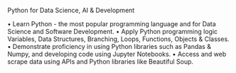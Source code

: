 Python for Data Science, AI & Development

• Learn Python - the most popular programming language and for Data Science and Software Development.
• Apply Python programming logic Variables, Data Structures, Branching, Loops, Functions, Objects & Classes.
• Demonstrate proficiency in using Python libraries such as Pandas & Numpy, and developing code using Jupyter Notebooks.
• Access and web scrape data using APIs and Python libraries like Beautiful Soup. 
